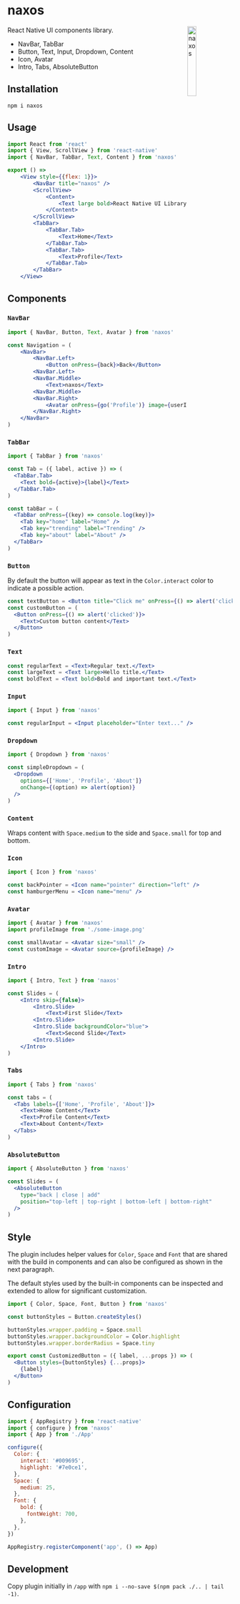 # naxos

<img align="right" src="https://github.com/tobua/naxos/raw/main/logo.png" width="20%" alt="naxos" />

React Native UI components library.

- NavBar, TabBar
- Button, Text, Input, Dropdown, Content
- Icon, Avatar
- Intro, Tabs, AbsoluteButton

## Installation

```
npm i naxos
```

## Usage

```jsx
import React from 'react'
import { View, ScrollView } from 'react-native'
import { NavBar, TabBar, Text, Content } from 'naxos'

export () =>
    <View style={{flex: 1}}>
        <NavBar title="naxos" />
        <ScrollView>
            <Content>
                <Text large bold>React Native UI Library</Text>
            </Content>
        </ScrollView>
        <TabBar>
            <TabBar.Tab>
                <Text>Home</Text>
            </TabBar.Tab>
            <TabBar.Tab>
                <Text>Profile</Text>
            </TabBar.Tab>
        </TabBar>
    </View>
```

## Components

### `NavBar`

```jsx
import { NavBar, Button, Text, Avatar } from 'naxos'

const Navigation = (
    <NavBar>
        <NavBar.Left>
            <Button onPress={back}>Back</Button>
        <NavBar.Left>
        <NavBar.Middle>
            <Text>naxos</Text>
        <NavBar.Middle>
        <NavBar.Right>
            <Avatar onPress={go('Profile')} image={userImage} />
        </NavBar.Right>
    </NavBar>
)
```

### `TabBar`

```jsx
import { TabBar } from 'naxos'

const Tab = ({ label, active }) => (
  <TabBar.Tab>
    <Text bold={active}>{label}</Text>
  </TabBar.Tab>
)

const tabBar = (
  <TabBar onPress={(key) => console.log(key)}>
    <Tab key="home" label="Home" />
    <Tab key="trending" label="Trending" />
    <Tab key="about" label="About" />
  </TabBar>
)
```

### `Button`

By default the button will appear as text in the `Color.interact` color to indicate a possible action.

```jsx
const textButton = <Button title="Click me" onPress={() => alert('clicked')} />
const customButton = (
  <Button onPress={() => alert('clicked')}>
    <Text>Custom button content</Text>
  </Button>
)
```

### `Text`

```jsx
const regularText = <Text>Regular text.</Text>
const largeText = <Text large>Hello title.</Text>
const boldText = <Text bold>Bold and important text.</Text>
```

### `Input`

```jsx
import { Input } from 'naxos'

const regularInput = <Input placeholder="Enter text..." />
```

### `Dropdown`

```jsx
import { Dropdown } from 'naxos'

const simpleDropdown = (
  <Dropdown
    options={['Home', 'Profile', 'About']}
    onChange={(option) => alert(option)}
  />
)
```

### `Content`

Wraps content with `Space.medium` to the side and `Space.small` for top and bottom.

### `Icon`

```jsx
import { Icon } from 'naxos'

const backPointer = <Icon name="pointer" direction="left" />
const hamburgerMenu = <Icon name="menu" />
```

### `Avatar`

```jsx
import { Avatar } from 'naxos'
import profileImage from './some-image.png'

const smallAvatar = <Avatar size="small" />
const customImage = <Avatar source={profileImage} />
```

### `Intro`

```jsx
import { Intro, Text } from 'naxos'

const Slides = (
    <Intro skip={false}>
        <Intro.Slide>
            <Text>First Slide</Text>
        <Intro.Slide>
        <Intro.Slide backgroundColor="blue">
            <Text>Second Slide</Text>
        <Intro.Slide>
    </Intro>
)
```

### `Tabs`

```jsx
import { Tabs } from 'naxos'

const tabs = (
  <Tabs labels={['Home', 'Profile', 'About']}>
    <Text>Home Content</Text>
    <Text>Profile Content</Text>
    <Text>About Content</Text>
  </Tabs>
)
```

### `AbsoluteButton`

```jsx
import { AbsoluteButton } from 'naxos'

const Slides = (
  <AbsoluteButton
    type="back | close | add"
    position="top-left | top-right | bottom-left | bottom-right"
  />
)
```

## Style

The plugin includes helper values for `Color`, `Space` and `Font` that are shared with the build in components and can also be configured as shown in the next paragraph.

The default styles used by the built-in components can be inspected and extended to allow for significant customization.

```jsx
import { Color, Space, Font, Button } from 'naxos'

const buttonStyles = Button.createStyles()

buttonStyles.wrapper.padding = Space.small
buttonStyles.wrapper.backgroundColor = Color.highlight
buttonStyles.wrapper.borderRadius = Space.tiny

export const CustomizedButton = ({ label, ...props }) => (
  <Button styles={buttonStyles} {...props}>
    {label}
  </Button>
)
```

## Configuration

```jsx
import { AppRegistry } from 'react-native'
import { configure } from 'naxos'
import { App } from './App'

configure({
  Color: {
    interact: '#009695',
    highlight: '#7e0ce1',
  },
  Space: {
    medium: 25,
  },
  Font: {
    bold: {
      fontWeight: 700,
    },
  },
})

AppRegistry.registerComponent('app', () => App)
```

## Development

Copy plugin initially in `/app` with `npm i --no-save $(npm pack ./.. | tail -1)`.
